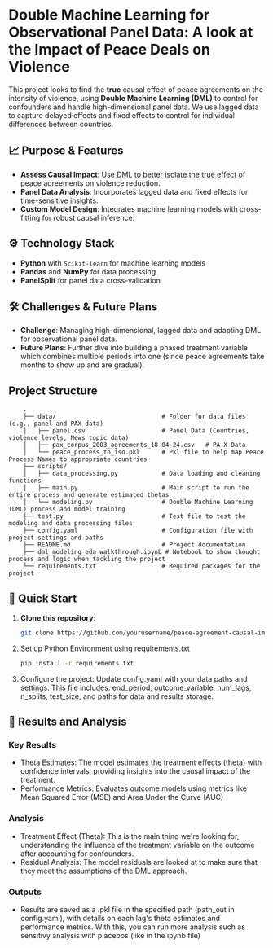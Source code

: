 # Double Machine Learning for Observational Panel Data: A look at the Impact of Peace Deals on Violence

This project looks to find the **true** causal effect of peace agreements on the intensity of violence, using **Double Machine Learning (DML)** to control for confounders and handle high-dimensional panel data. We use lagged data to capture delayed effects and fixed effects to control for individual differences between countries.

## 📈 Purpose & Features
- **Assess Causal Impact**: Use DML to better isolate the true effect of peace agreements on violence reduction.
- **Panel Data Analysis**: Incorporates lagged data and fixed effects for time-sensitive insights.
- **Custom Model Design**: Integrates machine learning models with cross-fitting for robust causal inference.

## ⚙️ Technology Stack
- **Python** with `Scikit-learn` for machine learning models
- **Pandas** and **NumPy** for data processing
- **PanelSplit** for panel data cross-validation

## 🛠️ Challenges & Future Plans
- **Challenge**: Managing high-dimensional, lagged data and adapting DML for observational panel data.
- **Future Plans**: Further dive into building a phased treatment variable which combines multiple periods into one (since peace agreements take months to show up and are gradual).

## Project Structure
```
    .
    ├── data/                             # Folder for data files (e.g., panel and PAX data)
    │   ├── panel.csv                     # Panel Data (Countries, violence levels, News topic data)
    │   ├── pax_corpus_2003_agreements_18-04-24.csv   # PA-X Data
    │   └── peace_process_to_iso.pkl      # Pkl file to help map Peace Process Names to appropriate countries
    ├── scripts/
    │   ├── data_processing.py            # Data loading and cleaning functions
    │   ├── main.py                       # Main script to run the entire process and generate estimated thetas
    │   └── modeling.py                   # Double Machine Learning (DML) process and model training
    ├── test.py                           # Test file to test the modeling and data processing files
    ├── config.yaml                       # Configuration file with project settings and paths
    ├── README.md                         # Project documentation
    ├── dml_modeling_eda_walkthrough.ipynb # Notebook to show thought process and logic when tackling the project
    └── requirements.txt                  # Required packages for the project
```


## 🚀 Quick Start
1. **Clone this repository**:
   ```bash
   git clone https://github.com/yourusername/peace-agreement-causal-impact.git

2. Set up Python Environment using requirements.txt
   ```bash
   pip install -r requirements.txt

4. Configure the project: Update config.yaml with your data paths and settings. This file includes:
   end_period, outcome_variable, num_lags, n_splits, test_size, and paths for data and results storage.


## 🎯 Results and Analysis
### Key Results
- Theta Estimates: The model estimates the treatment effects (theta) with confidence intervals, providing insights into the causal impact of the treatment.
- Performance Metrics: Evaluates outcome models using metrics like Mean Squared Error (MSE) and Area Under the Curve (AUC)
### Analysis
- Treatment Effect (Theta): This is the main thing we're looking for, understanding the influence of the treatment variable on the outcome after accounting for confounders.
- Residual Analysis: The model residuals are looked at to make sure that they meet the assumptions of the DML approach.
### Outputs
- Results are saved as a .pkl file in the specified path (path_out in config.yaml), with details on each lag's theta estimates and performance metrics. With this, you can run more analysis such as sensitivy analysis with placebos (like in the ipynb file)
